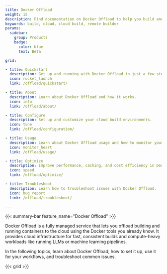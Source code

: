 ```yaml
---
title: Docker Offload
weight: 15
description: Find documentation on Docker Offload to help you build and run your container images faster, both locally and in CI
keywords: build, cloud, cloud build, remote builder
params:
  sidebar:
    group: Products
    badge:
      color: blue
      text: Beta

grid:

- title: Quickstart
  description: Get up and running with Docker Offload in just a few steps.
  icon: rocket_launch
  link: /offload/quickstart/

- title: About
  description: Learn about Docker Offload and how it works.
  icon: info
  link: /offload/about/

- title: Configure
  description: Set up and customize your cloud build environments.
  icon: tune
  link: /offload/configuration/

- title: Usage
  description: Learn about Docker Offload usage and how to monitor your cloud resources.
  icon: monitor_heart
  link: /offload/usage/

- title: Optimize
  description: Improve performance, caching, and cost efficiency in Docker Offload.
  icon: speed
  link: /offload/optimize/

- title: Troubleshoot
  description: Learn how to troubleshoot issues with Docker Offload.
  icon: bug_report
  link: /offload/troubleshoot/

---
```


{{< summary-bar feature_name="Docker Offload" >}}

Docker Offload is a fully managed service that lets you offload building and
running containers to the cloud using the Docker tools you already know. It
provides cloud infrastructure for fast, consistent builds and compute-heavy
workloads like running LLMs or machine learning pipelines.

In the following topics, learn about Docker Offload, how to set it up, use it
for your workflows, and troubleshoot common issues.

{{< grid >}}